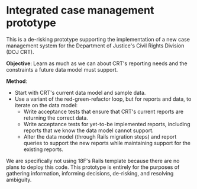 # Integrated case management prototype

This is a de-risking prototype supporting the implementation of a new case management system for the Department of Justice's Civil Rights Division (DOJ CRT).

**Objective**: Learn as much as we can about CRT's reporting needs and the constraints a future data model must support.

**Method**:
- Start with CRT's current data model and sample data.
- Use a variant of the red-green-refactor loop, but for reports and data, to iterate on the data model:
  - Write acceptance tests that ensure that CRT's current reports are returning the correct data.
  - Write acceptance tests for yet-to-be implemented reports, including reports that we know the data model cannot support.
  - Alter the data model (through Rails migration steps) and report queries to support the new reports while maintaining support for the existing reports.

We are specifically not using 18F's Rails template because there are no plans to deploy this code. This prototype is entirely for the purposes of gathering information, informing decisions, de-risking, and resolving ambiguity.

